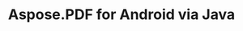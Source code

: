 ---
title: Aspose.PDF for Android via Java
type: docs
weight: 12
url: /androidjava/
description: Aspose.PDF for Android via Java API References contain examples, code snippets, and API documentation. It provides packages, classes, interfaces, and other API details.
is_root: true
---